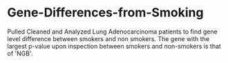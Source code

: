 # Gene-Differences-from-Smoking

Pulled Cleaned and Analyzed Lung Adenocarcinoma patients to find gene level difference between smokers and non smokers. The gene with the largest p-value upon inspection between smokers and non-smokers is that of 'NGB'.
